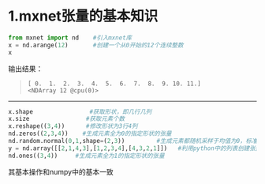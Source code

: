 # 1.mxnet张量的基本知识

```python
from mxnet import nd    #引入mxnet库
x = nd.arange(12)       #创建一个从0开始的12个连续整数  
x
```

输出结果：

> ```base
> [ 0.  1.  2.  3.  4.  5.  6.  7.  8.  9. 10. 11.]
> <NDArray 12 @cpu(0)>
> ```

------

```python
x.shape                #获取形状，即几行几列
x.size                #获取元素个数
x.reshape((3,4))      #修改形状为3行4列
nd.zeros((2,3,4))    #生成元素全为0的指定形状的张量
nd.random.normal(0,1,shape=(2,3))         #生成元素都随机采样于均值为0，标准差为1的正态分布，形状为（2,3）
y = nd.array([[2,1,4,3],[1,2,3,4],[4,3,2,1]])   #利用python中的列表创建张量
nd.ones((3,4))     #生成元素全为1的指定形状的张量
```

其基本操作和numpy中的基本一致

